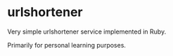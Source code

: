 urlshortener
============
Very simple urlshortener service implemented in Ruby.

Primarily for personal learning purposes.

